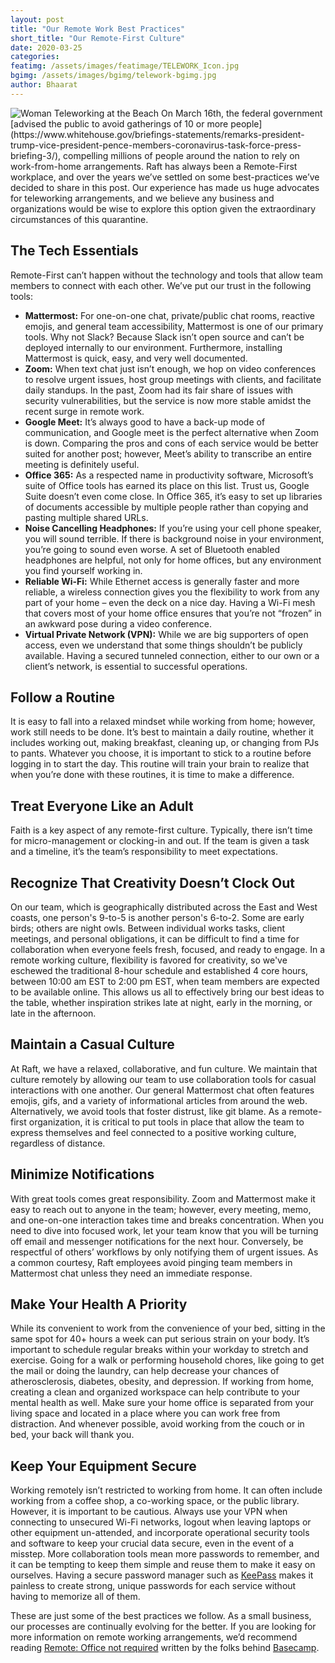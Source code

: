 ```yaml
---
layout: post
title: "Our Remote Work Best Practices"
short_title: "Our Remote-First Culture"
date: 2020-03-25
categories:
featimg: /assets/images/featimage/TELEWORK_Icon.jpg 
bgimg: /assets/images/bgimg/telework-bgimg.jpg 
author: Bhaarat 
---
```

<img class='float-img-right' src="/assets/images/featimage/TELEWORK_Icon.jpg"  alt="Woman Teleworking at the Beach">
On March 16th, the federal government [advised the public to avoid gatherings of 10 or more people](https://www.whitehouse.gov/briefings-statements/remarks-president-trump-vice-president-pence-members-coronavirus-task-force-press-briefing-3/), compelling millions of people around the nation to rely on work-from-home arrangements. Raft has always been a Remote-First workplace, and over the years we’ve settled on some best-practices we’ve decided to share in this post. Our experience has made us huge advocates for teleworking arrangements, and we believe any business and organizations would be wise to explore this option given the extraordinary circumstances of this quarantine.  

## The Tech Essentials
Remote-First can’t happen without the technology and tools that allow team members to connect with each other. We’ve put our trust in the following tools: 
- **Mattermost:** For one-on-one chat, private/public chat rooms, reactive emojis, and general team accessibility, Mattermost is one of our primary tools. Why not Slack? Because Slack isn’t open source and can’t be deployed internally to our environment. Furthermore, installing Mattermost is quick, easy, and very well documented. 
- **Zoom:** When text chat just isn’t enough, we hop on video conferences to resolve urgent issues, host group meetings with clients, and facilitate daily standups. In the past, Zoom had its fair share of issues with security vulnerabilities, but the service is now more stable amidst the recent surge in remote work.  
- **Google Meet:** It’s always good to have a back-up mode of communication, and Google meet is the perfect alternative when Zoom is down. Comparing the pros and cons of each service would be better suited for another post; however, Meet’s ability to transcribe an entire meeting is definitely useful. 
- **Office 365:** As a respected name in productivity software, Microsoft’s suite of Office tools has earned its place on this list. Trust us, Google Suite doesn’t even come close. In Office 365, it’s easy to set up libraries of documents accessible by multiple people rather than copying and pasting multiple shared URLs.  
- **Noise Cancelling Headphones:** If you’re using your cell phone speaker, you will sound terrible. If there is background noise in your environment, you’re going to sound even worse. A set of Bluetooth enabled headphones are helpful, not only for home offices, but any environment you find yourself working in. 
- **Reliable Wi-Fi:** While Ethernet access is generally faster and more reliable, a wireless connection gives you the flexibility to work from any part of your home – even the deck on a nice day. Having a Wi-Fi mesh that covers most of your home office ensures that you’re not “frozen” in an awkward pose during a video conference. 
- **Virtual Private Network (VPN):** While we are big supporters of open access, even we understand that some things shouldn’t be publicly available. Having a secured tunneled connection, either to our own or a client’s network, is essential to successful operations. 

## Follow a Routine
It is easy to fall into a relaxed mindset while working from home; however, work still needs to be done. It’s best to maintain a daily routine, whether it includes working out, making breakfast, cleaning up, or changing from PJs to pants. Whatever you choose, it is important to stick to a routine before logging in to start the day. This routine will train your brain to realize that when you’re done with these routines, it is time to make a difference.  

## Treat Everyone Like an Adult
Faith is a key aspect of any remote-first culture. Typically, there isn’t time for micro-management or clocking-in and out. If the team is given a task and a timeline, it’s the team’s responsibility to meet expectations.  

## Recognize That Creativity Doesn’t Clock Out
On our team, which is geographically distributed across the East and West coasts, one person's 9-to-5 is another person's 6-to-2. Some are early birds; others are night owls. Between individual works tasks, client meetings, and personal obligations, it can be difficult to find a time for collaboration when everyone feels fresh, focused, and ready to engage. In a remote working culture, flexibility is favored for creativity, so we've eschewed the traditional 8-hour schedule and established 4 core hours, between 10:00 am EST to 2:00 pm EST, when team members are expected to be available online. This allows us all to effectively bring our best ideas to the table, whether inspiration strikes late at night, early in the morning, or late in the afternoon.   

## Maintain a Casual Culture
At Raft, we have a relaxed, collaborative, and fun culture. We maintain that culture remotely by allowing our team to use collaboration tools for casual interactions with one another. Our general Mattermost chat often features emojis, gifs, and a variety of informational articles from around the web. Alternatively, we avoid tools that foster distrust, like git blame. As a remote-first organization, it is critical to put tools in place that allow the team to express themselves and feel connected to a positive working culture, regardless of distance.  

## Minimize Notifications
With great tools comes great responsibility. Zoom and Mattermost make it easy to reach out to anyone in the team; however, every meeting, memo, and one-on-one interaction takes time and breaks concentration. When you need to dive into focused work, let your team know that you will be turning off email and messenger notifications for the next hour. Conversely, be respectful of others’ workflows by only notifying them of urgent issues. As a common courtesy, Raft employees avoid pinging team members in Mattermost chat unless they need an immediate response.  

## Make Your Health A Priority 
While its convenient to work from the convenience of your bed, sitting in the same spot for 40+ hours a week can put serious strain on your body. It’s important to schedule regular breaks within your workday to stretch and exercise. Going for a walk or performing household chores, like going to get the mail or doing the laundry, can help decrease your chances of atherosclerosis, diabetes, obesity, and depression. If working from home, creating a clean and organized workspace can help contribute to your mental health as well. Make sure your home office is separated from your living space and located in a place where you can work free from distraction.  And whenever possible, avoid working from the couch or in bed, your back will thank you. 

## Keep Your Equipment Secure
Working remotely isn’t restricted to working from home. It can often include working from a coffee shop, a co-working space, or the public library. However, it is important to be cautious. Always use your VPN when connecting to unsecured Wi-Fi networks, logout when leaving laptops or other equipment un-attended, and incorporate operational security tools and software to keep your crucial data secure, even in the event of a misstep. More collaboration tools mean more passwords to remember, and it can be tempting to keep them simple and reuse them to make it easy on ourselves. Having a secure password manager such as [KeePass]( https://keepass.info/) makes it painless to create strong, unique passwords for each service without having to memorize all of them. 

These are just some of the best practices we follow. As a small business, our processes are continually evolving for the better. If you are looking for more information on remote working arrangements, we’d recommend reading [Remote: Office not required](https://www.amazon.com/Remote-Office-Required-Jason-Fried/dp/0804137501) written by the folks behind [Basecamp](https://basecamp.com/). 
